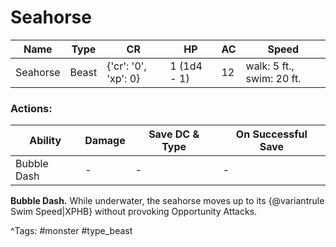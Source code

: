 # Seahorse

| Name | Type | CR | HP | AC | Speed |
|------|------|----|----|----|-------|
| Seahorse | Beast | {'cr': '0', 'xp': 0} | 1 (1d4 - 1) | 12 | walk: 5 ft., swim: 20 ft. |

### Actions:

| Ability | Damage | Save DC & Type | On Successful Save |
|---------|--------|----------------|--------------------|
| Bubble Dash | - | - | - |


**Bubble Dash.** While underwater, the seahorse moves up to its {@variantrule Swim Speed|XPHB} without provoking Opportunity Attacks.

^Tags: #monster #type_beast